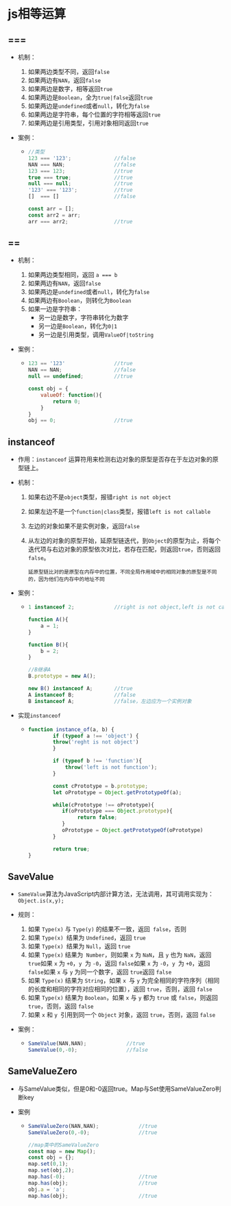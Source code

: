 # js相等运算

## ===

* 机制：

  1. 如果两边类型不同，返回`false`
  2. 如果两边有`NAN`，返回`false`
  3. 如果两边是数字，相等返回`true`
  4. 如果两边是`Boolean`，全为`true|false`返回`true`
  5. 如果两边是`undefined`或者`null`，转化为`false`
  6. 如果两边是字符串，每个位置的字符相等返回`true`
  7. 如果两边是引用类型，引用对象相同返回`true`

* 案例：

  * ```javascript
    //类型
    123 === '123';				//false
    NAN === NAN;				//false
    123 === 123; 				//true
    true === true;				//true
    null === null;				//true
    '123' === '123';			//true
    []	=== []					//false
    
    const arr = [];
    const arr2 = arr;
    arr === arr2;				//true
    ```



## ==

* 机制：

  1. 如果两边类型相同，返回 `a === b`
  2. 如果两边有`NAN`，返回`false`
  3. 如果两边是`undefined`或者`null`，转化为`false`
  4. 如果两边有`Boolean`，则转化为`Boolean`
  5. 如果一边是字符串：
     * 另一边是数字，字符串转化为数字
     * 另一边是`Boolean`，转化为`0|1`
     * 另一边是引用类型，调用`ValueOf|toString`

* 案例：

  * ```javascript
    123 == '123'  				//true
    NAN == NAN;					//false
    null == undefined;			//true
    
    const obj = {
        valueOf: function(){
            return 0;
        }
    }
    obj == 0;					//true
    ```



## instanceof

* 作用：`instanceof` 运算符用来检测右边对象的原型是否存在于左边对象的原型链上。

* 机制：

  1. 如果右边不是`object`类型，报错`right is not object`

  2. 如果左边不是一个`function|class`类型，报错`left is not callable`

  3. 左边的对象如果不是实例对象，返回`false`

  4. 从左边的对象的原型开始，延原型链迭代，到`Object`的原型为止，将每个迭代项与右边对象的原型依次对比，若存在匹配，则返回`true`，否则返回`false`。

     `延原型链比对的是原型在内存中的位置，不同全局作用域中的相同对象的原型是不同的，因为他们在内存中的地址不同`

* 案例：

  * ```javascript
    1 instanceof 2;				//right is not object,left is not callable
    
    function A(){
    	a = 1;    
    }
    
    function B(){
        b = 2;
    }
    
    //B继承A
    B.prototype = new A();
    
    new B() instanceof A;		//true
    A instanceof B;				//false
    B instanceof A;				//false，左边应为一个实例对象
    ```

* 实现`instanceof`

  * ```javascript
    function instance_of(a, b) {
            if (typeof a !== 'object') {
            throw('reght is not object')
            }
    
            if (typeof b !== 'function'){
                throw('left is not function');
            }
    
            const cPrototype = b.prototype;
            let oPrototype = Object.getPrototypeOf(a);
    
            while(cPrototype !== oPrototype){
               if(oPrototype === Object.prototype){
                    return false;
               }
               oPrototype = Object.getPrototypeOf(oPrototype)     
            }
    
            return true;
    }
    ```
    



## SaveValue

* `SameValue`算法为JavaScript内部计算方法，无法调用，其可调用实现为：`Object.is(x,y);`

* 规则：

  1. 如果 `Type(x)` 与 `Type(y)` 的结果不一致，返回` false`，否则
  2. 如果 `Type(x) `结果为 `Undefined`，返回 `true`
  3. 如果 `Type(x) `结果为 `Null`，返回 `true`
  4. 如果 `Type(x)` 结果为` Number`，则如果 `x` 为 `NaN`，且 `y` 也为 `NaN`，返回 `true`如果 `x` 为 `+0`，`y `为 `-0`，返回 `false`如果 `x` 为 `-0`，`y `为 `+0`，返回 `false`如果 `x` 与 `y` 为同一个数字，返回 `true`返回 `false`
  5. 如果 `Type(x)` 结果为 `String`，如果 `x `与 `y` 为完全相同的字符序列（相同的长度和相同的字符对应相同的位置），返回 `true`，否则，返回 `false`
  6. 如果 `Type(x)` 结果为 `Boolean`，如果 `x` 与 `y` 都为 `true` 或 `false`，则返回 `true`，否则，返回 `false`
  7. 如果 `x` 和 `y `引用到同一个 `Object` 对象，返回 `true`，否则，返回 `false`

* 案例：

  * ```javascript
    SameValue(NAN,NAN);				//true
    SameValue(0,-0);				//false
    ```

## SameValueZero

* 与SameValue类似，但是0和-0返回true。Map与Set使用SameValueZero判断key

* 案例

  * ```javascript
    SameValueZero(NAN,NAN);				//true
    SameValueZero(0,-0);				//true
    
    //map类中的SameValueZero
    const map = new Map();
    const obj = {};
    map.set(0,1);
    map.set(obj,2);
    map.has(-0);						//true
    map.has(obj);						//true
    obj.a = 'a';
    map.has(obj);						//true
    ```



